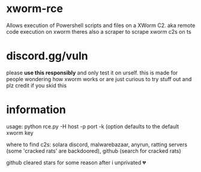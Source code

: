 # xworm-rce
Allows execution of Powershell scripts and files on a XWorm C2.
aka remote code execution on xworm
theres also a scraper to scrape xworm c2s on ts

# discord.gg/vuln

please **use this responsibly** and only test it on urself. this is made for people wondering how xworm works or are just curious to try stuff out
and plz credit if you skid this

# information

usage: python rce.py -H host -p port -k (option defaults to the default xworm key

where to find c2s: solara discord, malwarebazaar, anyrun, ratting servers (some 'cracked rats' are backdoored), github (search for cracked rats)

github cleared stars for some reason after i unprivated 💔
